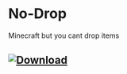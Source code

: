 # No-Drop
Minecraft but you cant drop items



## [![Download](![image](https://user-images.githubusercontent.com/78253459/121713239-46006d80-cafa-11eb-84de-30b9c6771a18.png))](https://github.com/Noobplayer77777/No-Drop/releases)

